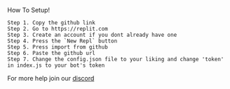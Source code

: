 How To Setup!
```
Step 1. Copy the github link
Step 2. Go to https://replit.com
Step 3. Create an account if you dont already have one
Step 4. Press the `New Repl` button
Step 5. Press import from github
Step 6. Paste the github url
Step 7. Change the config.json file to your liking and change 'token' in index.js to your bot's token
```
For more help join our [discord](https://discord.gg/VJ7FfJZMjg)
